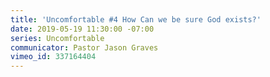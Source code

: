 ```yaml
---
title: 'Uncomfortable #4 How Can we be sure God exists?'
date: 2019-05-19 11:30:00 -07:00
series: Uncomfortable
communicator: Pastor Jason Graves
vimeo_id: 337164404
---
```


